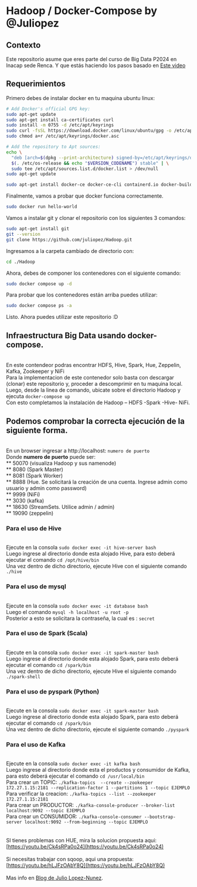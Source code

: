 # Hadoop / Docker-Compose by @Juliopez
## Contexto
Este repositorio asume que eres parte del curso de Big Data P2024 en Inacap sede Renca.
Y que estás haciendo los pasos basado en [Este video](https://www.youtube.com/watch?v=qjjBWUUJq3s)

## Requerimientos
Primero debes de instalar docker en tu maquina ubuntu linux:
```sh
# Add Docker's official GPG key:
sudo apt-get update
sudo apt-get install ca-certificates curl
sudo install -m 0755 -d /etc/apt/keyrings
sudo curl -fsSL https://download.docker.com/linux/ubuntu/gpg -o /etc/apt/keyrings/docker.asc
sudo chmod a+r /etc/apt/keyrings/docker.asc

# Add the repository to Apt sources:
echo \
  "deb [arch=$(dpkg --print-architecture) signed-by=/etc/apt/keyrings/docker.asc] https://download.docker.com/linux/ubuntu \
  $(. /etc/os-release && echo "$VERSION_CODENAME") stable" | \
  sudo tee /etc/apt/sources.list.d/docker.list > /dev/null
sudo apt-get update
```
```sh
sudo apt-get install docker-ce docker-ce-cli containerd.io docker-buildx-plugin docker-compose-plugin
```

Finalmente, vamos a probar que docker funciona correctamente.
```sh
sudo docker run hello-world
```
Vamos a instalar git y clonar el repositorio con los siguientes 3 comandos:
```sh
sudo apt-get install git
git --version
git clone https://github.com/juliopez/Hadoop.git
```

Ingresamos a la carpeta cambiado de directorio con:
```sh
cd ./Hadoop
```

Ahora, debes de componer los contenedores con el siguiente comando:
```sh
sudo docker compose up -d
```

Para probar que los contenedores están arriba puedes utilizar:
```sh
sudo docker compose ps -a
```

Listo. Ahora puedes utilizar este repositorio :D

## Infraestructura Big Data usando docker-compose.
<br> En este contendeor podras encontrar HDFS, Hive, Spark, Hue, Zeppelin, Kafka, Zookeeper y NiFi
<br> Para la implementacion de este contenedor solo basta con descargar (clonar) este repositorio y, proceder a descomprimir en tu maquina local. 
<br> Luego, desde la linea de comando, ubicate sobre el directorio Hadoop y ejecuta `docker-compose up`
<br>Con esto completamos la instalación de Hadoop – HDFS -Spark -Hive- NiFi.
## Podemos comprobar la correcta ejecución de la siguiente forma. 
<br>En un browser ingresar a http://localhost: `numero de puerto`
<br>Donde <b>numero de puerto</b> puede ser:
<br>** 50070 (visualiza Hadoop y sus namenode)
<br>** 8080 (Spark Master)
<br>** 8081 (Spark  Worker)
<br>** 8888 (Hue. Se solicitará la creación de una cuenta. Ingrese admin como usuario y admin como password)
<br>** 9999 (NiFi)
<br>** 3030 (kafka)
<br>** 18630 (StreamSets. Utilice admin / admin)
<br>** 19090 (zeppelin)
### Para el uso de Hive 
<br> Ejecute en la consola `sudo docker exec -it hive-server bash`
<br> Luego ingrese al directorio donde esta alojado Hive, para esto deberá ejecutar el comando `cd /opt/hive/bin`
<br> Una vez dentro de dicho directorio, ejecute Hive con el siguiente comando  `./hive`
### Para el uso de mysql 
<br> Ejecute en la consola `sudo docker exec -it database bash`
<br> Luego el comando `mysql -h localhost -u root -p`
<br> Posterior a esto se solicitara la contraseña, la cual es : `secret`
### Para el uso de Spark (Scala)
<br> Ejecute en la consola `sudo docker exec -it spark-master bash`
<br> Luego ingrese al directorio donde esta alojado Spark, para esto deberá ejecutar el comando `cd /spark/bin`
<br> Una vez dentro de dicho directorio, ejecute Hive el siguiente comando  `./spark-shell`
### Para el uso de pyspark (Python)
<br> Ejecute en la consola `sudo docker exec -it spark-master bash`
<br> Luego ingrese al directorio donde esta alojado Spark, para esto deberá ejecutar el comando `cd /spark/bin`
<br> Una vez dentro de dicho directorio, ejecute el siguiente comando  `./pyspark`
### Para el uso de Kafka
<br> Ejecute en la consola `sudo docker exec -it kafka bash`
<br> Luego ingrese al directorio donde esta el productos y consumidor de Kafka, para esto deberá ejecutar el comando `cd /usr/local/bin`
<br> Para crear un TOPIC: `./kafka-topics  --create --zookeeper 172.27.1.15:2181 --replication-factor 1 --partitions 1 --topic EJEMPLO`
<br> Para verificar la creacion: `./kafka-topics --list --zookeeper 172.27.1.15:2181`
<br> Para crear un PRODUCTOR: `./kafka-console-producer --broker-list localhost:9092 --topic EJEMPLO`
<br> Para crear un CONSUMIDOR: `./kafka-console-consumer --bootstrap-server localhost:9092 --from-beginning --topic EJEMPLO`
<br>
<br>
<br> SI tienes problemas con HUE, mira la solucion propuesta aqui: [https://youtu.be/Ck4sRPa0o24](https://youtu.be/Ck4sRPa0o24)
<br>
<br> Si necesitas trabajar con sqoop, aqui una propuesta: [https://youtu.be/hLJFzOAbY8Q](https://youtu.be/hLJFzOAbY8Q)
<br>
<br> Mas info en [Blog de Julio Lopez-Nunez](https://juliopezblog.wordpress.com/).
